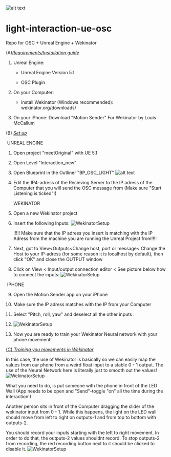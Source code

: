 

![alt text](https://github.com/jaau2422/light-interaction-ue-osc/blob/main/images/Screenshot0.png?raw=true)

# light-interaction-ue-osc
Repo for OSC + Unreal Engine + Wekinator

(A)<u>*Requirements/Installation guide*</u>

1. Unreal Engine:

   - Unreal Engine Version 5.1

   - OSC Plugin

2. On your Computer:
   - install Wekinator (Windows recommended): wekinator.org/downloads/
3. On your iPhone: Download "Motion Sender" For Wekinator by Louis McCallum



(B) *<u>Set up</u>*

​		UNREAL ENGINE

1. Open project "meetOriginal" with UE 5.1

2. Open Level "Interaction_new"

3. Open Blueprint in the Outliner "BP_OSC_LIGHT"
   ![alt text](https://github.com/jaau2422/light-interaction-ue-osc/blob/main/images/Screenshot1.png?raw=true)

5. Edit the IP4-adress of the Recieving Server to the IP adress of the Computer that you will send the OSC message from (Make sure "Start Listening is ticked"!)

   

   WEKINATOR

6. Open a new Wekinator project

7. Insert the following Inputs:
   ![WekinatorSetup](https://github.com/jaau2422/light-interaction-ue-osc/blob/main/images/Screenshot3.png?raw=true)

   !!!!! Make sure that the IP adress you insert is matching with the IP Adress from the machine you are running the Unreal Project from!!!!

9. Next, got to View<Outputs<Change host, port or message< Change the Host to your IP-adress (for some reason it is localhost by default), then click "OK" and close the OUTPUT window

10. Click on View < Input/output connection editor < See picture below how to connect the inputs:
     ![WekinatorSetup](https://github.com/jaau2422/light-interaction-ue-osc/blob/main/images/Screenshot2.png?raw=true)

   

​		IPHONE

9. Open the Motion Sender app on your iPhone 
10. Make sure the IP adress matches with the IP from your Computer 
11. Select "Pitch, roll, yaw" and deselect all the other inputs :





9. ![WekinatorSetup](https://github.com/jaau2422/light-interaction-ue-osc/blob/main/images/Tutorial_Setup_iPhoneSettings.jpg?raw=true)

12. Now you are ready to train your Wekinator Neural network with your phone movement!
    

<u>(C) *Training you movements in Wekinator*</u>

In this case, the use of Wekinator is basically so we can easily map the values from our phone from a weird float input to a stable 0 - 1 output. The use of the Neural Network here is literally just to smooth out the values! 
![WekinatorSetup](https://github.com/jaau2422/light-interaction-ue-osc/blob/main/images/outputs.gif?raw=true)

What you need to do, is put someone with the phone in front of the LED Wall (App needs to be open and "Send"-toggle "on" all the time during the interaction!) 

Another person sits in front of the Computer dragging the slider of the wekinator input from 0 - 1. While this happens, the light on the LED wall should move from left to right on outputs-1 and from top to bottom with outputs-2.

You should record your inputs starting with the left to right movement. In order to do that, the outputs-2 values shouldnt record. To stop outputs-2 from recording, the red recording button next to it should be clicked to disable it.
![WekinatorSetup](https://github.com/jaau2422/light-interaction-ue-osc/blob/main/images/Disable.png?raw=true)



